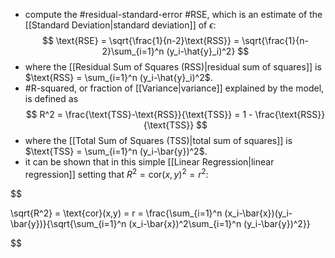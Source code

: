 * compute the #residual-standard-error  #RSE, which is an estimate of the [[Standard Deviation|standard deviation]] of $\epsilon$:
$$
\text{RSE} = \sqrt{\frac{1}{n-2}\text{RSS}} = \sqrt{\frac{1}{n-2}\sum_{i=1}^n (y_i-\hat{y}_i)^2}
$$
* where the [[Residual Sum of Squares (RSS)|residual sum of squares]]  is $\text{RSS} = \sum_{i=1}^n (y_i-\hat{y}_i)^2$.
* #R-squared, or fraction of [[Variance|variance]] explained by the model, is defined as
$$
R^2 = \frac{\text{TSS}-\text{RSS}}{\text{TSS}} = 1 - \frac{\text{RSS}}{\text{TSS}}
$$
* where the [[Total Sum of Squares (TSS)|total sum of squares]] is $\text{TSS} = \sum_{i=1}^n (y_i-\bar{y})^2$.
* it can be shown that in this simple [[Linear Regression|linear regression]] setting that $R^2 = \text{cor}(x,y)^2 = r^2$:

$$

\sqrt{R^2} = \text{cor}(x,y) = r = \frac{\sum_{i=1}^n (x_i-\bar{x})(y_i-\bar{y})}{\sqrt{\sum_{i=1}^n (x_i-\bar{x})^2\sum_{i=1}^n (y_i-\bar{y})^2}}

$$